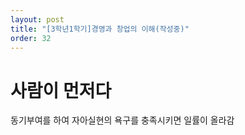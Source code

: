 ```yaml
---
layout: post
title: "[3학년1학기]경영과 창업의 이해(작성중)"
order: 32
---
```


# 사람이 먼저다

동기부여를 하여 자아실현의 욕구를 충족시키면 일률이 올라감